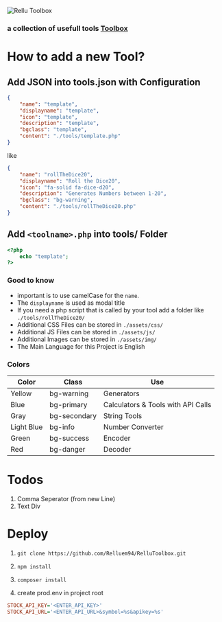 ![Rellu Toolbox](https://img.relluem94.de/logos/web/rellutoolbox.png)

### a collection of usefull tools [Toolbox](https://toolbox.rellu.de)

# How to add a new Tool?

## Add JSON into tools.json with Configuration
```json
{
    "name": "template",
    "displayname": "template",
    "icon": "template",
    "description": "template",
    "bgclass": "template",
    "content": "./tools/template.php"
}
```

like

```json
{
    "name": "rollTheDice20",
    "displayname": "Roll the Dice20",
    "icon": "fa-solid fa-dice-d20",
    "description": "Generates Numbers between 1-20",
    "bgclass": "bg-warning",
    "content": "./tools/rollTheDice20.php"
}
```

## Add `<toolname>.php` into tools/ Folder
```php
<?php
    echo "template";
?>
```

### Good to know
* important is to use camelCase for the `name`.
* The `displayname` is used as modal title
* If you need a php script that is called by your tool add a folder like `./tools/rollTheDice20/`
* Additional CSS Files can be stored in  `./assets/css/`
* Additional JS Files can be stored in  `./assets/js/`
* Additional Images can be stored in  `./assets/img/`
* The Main Language for this Project is English

### Colors
Color | Class | Use
---|---|---
Yellow | bg-warning | Generators
Blue | bg-primary | Calculators & Tools with API Calls
Gray | bg-secondary | String Tools
Light Blue | bg-info | Number Converter
Green | bg-success | Encoder
Red | bg-danger | Decoder


# Todos

1. Comma Seperator (from new Line)
1. Text Div

# Deploy

1. ```shell
   git clone https://github.com/Relluem94/RelluToolbox.git
   ```
1. ```shell
   npm install
   ```
1. ```shell
   composer install
   ```
1. create prod.env in project root
```ini
STOCK_API_KEY='<ENTER_API_KEY>'
STOCK_API_URL='<ENTER_API_URL>&symbol=%s&apikey=%s'
```
